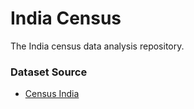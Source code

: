 # India Census
The India census data analysis repository. 

### Dataset Source
* [Census India](https://censusindia.gov.in/2011census/population_enumeration.html)
